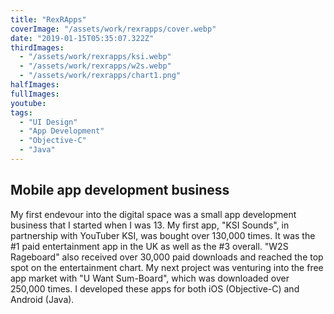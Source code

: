 ```yaml
---
title: "RexRApps"
coverImage: "/assets/work/rexrapps/cover.webp"
date: "2019-01-15T05:35:07.322Z"
thirdImages:
  - "/assets/work/rexrapps/ksi.webp"
  - "/assets/work/rexrapps/w2s.webp"
  - "/assets/work/rexrapps/chart1.png"
halfImages:
fullImages:
youtube:
tags:
  - "UI Design"
  - "App Development"
  - "Objective-C"
  - "Java"
---
```


## Mobile app development business

My first endevour into the digital space was a small app development business that I started when I was 13. My first app, "KSI Sounds", in partnership with YouTuber KSI, was bought over 130,000 times. It was the #1 paid entertainment app in the UK as well as the #3 overall. "W2S Rageboard" also received over 30,000 paid downloads and reached the top spot on the entertainment chart. My next project was venturing into the free app market with "U Want Sum-Board", which was downloaded over 250,000 times. I developed these apps for both iOS (Objective-C) and Android (Java).

